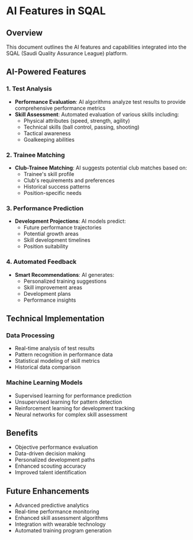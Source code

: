 # AI Features in SQAL

## Overview
This document outlines the AI features and capabilities integrated into the SQAL (Saudi Quality Assurance League) platform.

## AI-Powered Features

### 1. Test Analysis
- **Performance Evaluation**: AI algorithms analyze test results to provide comprehensive performance metrics
- **Skill Assessment**: Automated evaluation of various skills including:
  - Physical attributes (speed, strength, agility)
  - Technical skills (ball control, passing, shooting)
  - Tactical awareness
  - Goalkeeping abilities

### 2. Trainee Matching
- **Club-Trainee Matching**: AI suggests potential club matches based on:
  - Trainee's skill profile
  - Club's requirements and preferences
  - Historical success patterns
  - Position-specific needs

### 3. Performance Prediction
- **Development Projections**: AI models predict:
  - Future performance trajectories
  - Potential growth areas
  - Skill development timelines
  - Position suitability

### 4. Automated Feedback
- **Smart Recommendations**: AI generates:
  - Personalized training suggestions
  - Skill improvement areas
  - Development plans
  - Performance insights

## Technical Implementation

### Data Processing
- Real-time analysis of test results
- Pattern recognition in performance data
- Statistical modeling of skill metrics
- Historical data comparison

### Machine Learning Models
- Supervised learning for performance prediction
- Unsupervised learning for pattern detection
- Reinforcement learning for development tracking
- Neural networks for complex skill assessment

## Benefits
- Objective performance evaluation
- Data-driven decision making
- Personalized development paths
- Enhanced scouting accuracy
- Improved talent identification

## Future Enhancements
- Advanced predictive analytics
- Real-time performance monitoring
- Enhanced skill assessment algorithms
- Integration with wearable technology
- Automated training program generation 